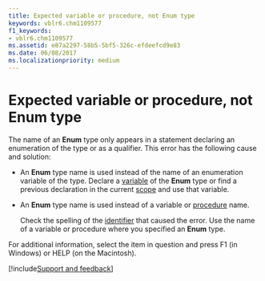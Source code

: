 ```yaml
---
title: Expected variable or procedure, not Enum type
keywords: vblr6.chm1109577
f1_keywords:
- vblr6.chm1109577
ms.assetid: e87a2297-58b5-5bf5-326c-efdeefcd9e83
ms.date: 06/08/2017
ms.localizationpriority: medium
---
```



# Expected variable or procedure, not Enum type

The name of an **Enum** type only appears in a statement declaring an enumeration of the type or as a qualifier. This error has the following cause and solution:

- An **Enum** type name is used instead of the name of an enumeration variable of the type. Declare a [variable](../../Glossary/vbe-glossary.md#variable) of the **Enum** type or find a previous declaration in the current [scope](../../Glossary/vbe-glossary.md#scope) and use that variable.

- An **Enum** type name is used instead of a variable or [procedure](../../Glossary/vbe-glossary.md#procedure) name.

    Check the spelling of the [identifier](../../Glossary/vbe-glossary.md#identifier) that caused the error. Use the name of a variable or procedure where you specified an **Enum** type.

For additional information, select the item in question and press F1 (in Windows) or HELP (on the Macintosh).

[!include[Support and feedback](~/includes/feedback-boilerplate.md)]
